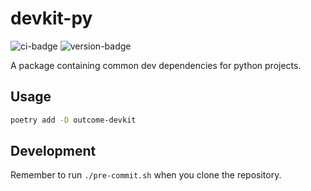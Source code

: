 # devkit-py
![ci-badge](https://github.com/outcome-co/devkit-py/workflows/Release/badge.svg?branch=v3.2.0) ![version-badge](https://img.shields.io/badge/version-3.2.0-brightgreen)

A package containing common dev dependencies for python projects.

## Usage

```sh
poetry add -D outcome-devkit
```

## Development

Remember to run `./pre-commit.sh` when you clone the repository.
